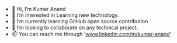 - 👋 Hi, I’m Kumar Anand
- 👀 I’m interested in Learning new technology.
- 🌱 I’m currently learning GitHub open source contribution 
- 💞️ I’m looking to collaborate on any technical project.
- 📫 You can reach me through 'www.linkedin.com/in/kumar-anand'

<!---
itzkanand/itzkanand is a ✨ special ✨ repository because its `README.md` (this file) appears on your GitHub profile.
You can click the Preview link to take a look at your changes.
--->
